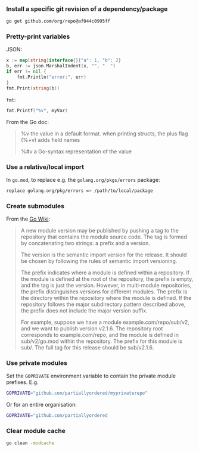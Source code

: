 ### Install a specific git revision of a dependency/package
```sh
go get github.com/org/repo@af044c0995ff
```

### Pretty-print variables

JSON:
```go
x := map[string]interface{}{"a": 1, "b": 2}
b, err := json.MarshalIndent(x, "", "  ")
if err != nil {
    fmt.Println("error:", err)
}
fmt.Print(string(b))
```

`fmt`:
```go
fmt.Printf("%v", myVar)
```

From the Go doc:
>   %v the value in a default format. when printing structs, the plus flag (%+v) adds field names
>
>   %#v a Go-syntax representation of the value

### Use a relative/local import
In `go.mod`, to replace e.g. the `golang.org/pkgs/errors` package:
```sh
replace golang.org/pkg/errors => /path/to/local/package
```

### Create submodules
From the [Go Wiki](https://go.dev/wiki/Modules#publishing-a-release):

> A new module version may be published by pushing a tag to the repository that contains the module
> source code. The tag is formed by concatenating two strings: a prefix and a version.
>
> The version is the semantic import version for the release. It should be chosen by following the
> rules of semantic import versioning.
>
> The prefix indicates where a module is defined within a repository. If the module is defined at
> the root of the repository, the prefix is empty, and the tag is just the version. However, in
> multi-module repositories, the prefix distinguishes versions for different modules. The prefix is
> the directory within the repository where the module is defined. If the repository follows the
> major subdirectory pattern described above, the prefix does not include the major version suffix.
>
> For example, suppose we have a module example.com/repo/sub/v2, and we want to publish version
> v2.1.6. The repository root corresponds to example.com/repo, and the module is defined in
> sub/v2/go.mod within the repository. The prefix for this module is sub/. The full tag for this
> release should be sub/v2.1.6.

### Use private modules
Set the `GOPRIVATE` environment variable to contain the private module prefixes. E.g.
```sh
GOPRIVATE="github.com/partiallyordered/myprivaterepo"
```
Or for an entire organisation:
```sh
GOPRIVATE="github.com/partiallyordered
```

### Clear module cache
```sh
go clean -modcache
```
